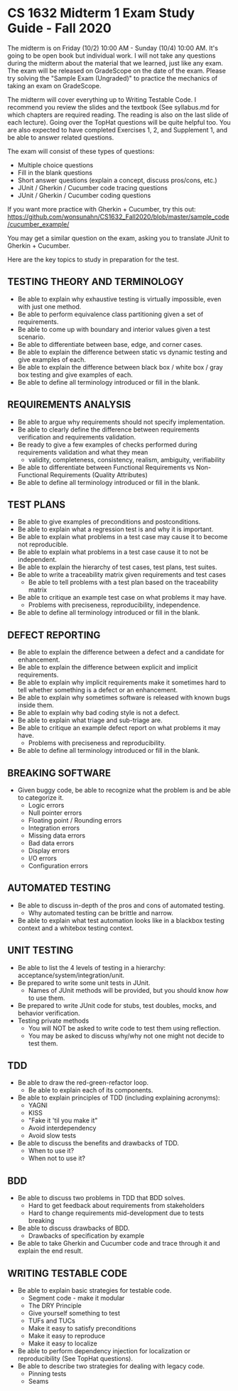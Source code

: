 # CS 1632 Midterm 1 Exam Study Guide - Fall 2020

The midterm is on Friday (10/2) 10:00 AM - Sunday (10/4) 10:00 AM.  It's going
to be open book but individual work.  I will not take any questions during the
midterm about the material that we learned, just like any exam.  The exam will
be released on GradeScope on the date of the exam.  Please try solving the
"Sample Exam (Ungraded)" to practice the mechanics of taking an exam on
GradeScope.

The midterm will cover everything up to Writing Testable Code.  I recommend you
review the slides and the textbook (See syllabus.md for which chapters are
required reading.  The reading is also on the last slide of each lecture).
Going over the TopHat questions will be quite helpful too.  You are also
expected to have completed Exercises 1, 2, and Supplement 1, and be able to
answer related questions.

The exam will consist of these types of questions:
  * Multiple choice questions
  * Fill in the blank questions
  * Short answer questions (explain a concept, discuss pros/cons, etc.)
  * JUnit / Gherkin / Cucumber code tracing questions
  * JUnit / Gherkin / Cucumber coding questions

If you want more practice with Gherkin + Cucumber, try this out:
https://github.com/wonsunahn/CS1632_Fall2020/blob/master/sample_code/cucumber_example/

You may get a similar question on the exam, asking you to translate JUnit to Gherkin + Cucumber.

Here are the key topics to study in preparation for the test.

## TESTING THEORY AND TERMINOLOGY
* Be able to explain why exhaustive testing is virtually impossible, even with just one method.
* Be able to perform equivalence class partitioning given a set of requirements.
* Be able to come up with boundary and interior values given a test scenario.
* Be able to differentiate between base, edge, and corner cases.
* Be able to explain the difference between static vs dynamic testing and give examples of each.
* Be able to explain the difference between black box / white box / gray box testing and give examples of each.
* Be able to define all terminology introduced or fill in the blank.

## REQUIREMENTS ANALYSIS
* Be able to argue why requirements should not specify implementation.
* Be able to clearly define the difference between requirements verification and requirements validation.
* Be ready to give a few examples of checks performed during requirements validation and what they mean
  * validity, completeness, consistency, realism, ambiguity, verifiability
* Be able to differentiate between Functional Requirements vs Non-Functional Requirements (Quality Attributes)
* Be able to define all terminology introduced or fill in the blank.

## TEST PLANS
* Be able to give examples of preconditions and postconditions.
* Be able to explain what a regression test is and why it is important.
* Be able to explain what problems in a test case may cause it to become not reproducible.
* Be able to explain what problems in a test case cause it to not be independent.
* Be able to explain the hierarchy of test cases, test plans, test suites.
* Be able to write a traceability matrix given requirements and test cases
  * Be able to tell problems with a test plan based on the traceability matrix
* Be able to critique an example test case on what problems it may have.
  * Problems with preciseness, reproducibility, independence.
* Be able to define all terminology introduced or fill in the blank.

## DEFECT REPORTING
* Be able to explain the difference between a defect and a candidate for enhancement.
* Be able to explain the difference between explicit and implicit requirements.
* Be able to explain why implicit requirements make it sometimes hard to tell whether something is a defect or an enhancement.
* Be able to explain why sometimes software is released with known bugs inside them.
* Be able to explain why bad coding style is not a defect.
* Be able to explain what triage and sub-triage are.
* Be able to critique an example defect report on what problems it may have.
  * Problems with preciseness and reproducibility.
* Be able to define all terminology introduced or fill in the blank.

## BREAKING SOFTWARE
* Given buggy code, be able to recognize what the problem is and be able to categorize it.
  * Logic errors
  * Null pointer errors
  * Floating point / Rounding errors
  * Integration errors
  * Missing data errors
  * Bad data errors
  * Display errors
  * I/O errors
  * Configuration errors

## AUTOMATED TESTING
* Be able to discuss in-depth of the pros and cons of automated testing.
  * Why automated testing can be brittle and narrow.
* Be able to explain what test automation looks like in a blackbox testing context and a whitebox testing context.

## UNIT TESTING
* Be able to list the 4 levels of testing in a hierarchy: acceptance/system/integration/unit.
* Be prepared to write some unit tests in JUnit.
  * Names of JUnit methods will be provided, but you should know _how_ to use them.
* Be prepared to write JUnit code for stubs, test doubles, mocks, and behavior verification.
* Testing private methods
  * You will NOT be asked to write code to test them using reflection.
  * You may be asked to discuss why/why not one might not decide to test them.

## TDD
* Be able to draw the red-green-refactor loop.
  * Be able to explain each of its components.
* Be able to explain principles of TDD (including explaining acronyms):
  * YAGNI
  * KISS
  * "Fake it 'til you make it"
  * Avoid interdependency
  * Avoid slow tests
* Be able to discuss the benefits and drawbacks of TDD.
  * When to use it?
  * When not to use it?

## BDD
* Be able to discuss two problems in TDD that BDD solves.
  * Hard to get feedback about requirements from stakeholders
  * Hard to change requirements mid-development due to tests breaking
* Be able to discuss drawbacks of BDD.
  * Drawbacks of specification by example
* Be able to take Gherkin and Cucumber code and trace through it and explain the end result.

## WRITING TESTABLE CODE
* Be able to explain basic strategies for testable code.
  * Segment code - make it modular
  * The DRY Principle
  * Give yourself something to test
  * TUFs and TUCs
  * Make it easy to satisfy preconditions
  * Make it easy to reproduce
  * Make it easy to localize
* Be able to perform dependency injection for localization or reproducibility (See TopHat questions).
* Be able to describe two strategies for dealing with legacy code.
  * Pinning tests
  * Seams


